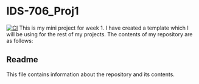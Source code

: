 # IDS-706_Proj1
[![CI](https://github.com/Antara999333/IDS-706_Proj1/actions/workflows/cicd.yml/badge.svg)](https://github.com/Antara999333/IDS-706_Proj1/actions/workflows/cicd.yml)
This is my mini project for week 1. I have created a template which I will be using for the rest of my projects. 
The contents of my repository are as follows:

## Readme
This file contains information about the repository and its contents.
